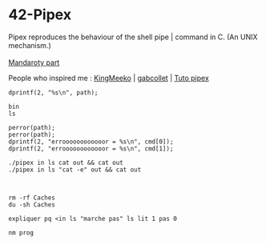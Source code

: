 # 42-Pipex
Pipex reproduces the behaviour of the shell pipe | command in C. (An UNIX mechanism.)<br>
<br>
[Mandaroty part](https://github.com/ava8kyoko/42-Pipex/blob/master/subject/mandatory_part.md)

People who inspired me :
[KingMeeko](https://github.com/dantremb/pipex) | [gabcollet](https://github.com/gabcollet/pipex) | [Tuto pipex](https://csnotes.medium.com/pipex-tutorial-42-project-4469f5dd5901)


```
dprintf(2, "%s\n", path);

bin
ls

perror(path);
perror(path);
dprintf(2, "erroooooooooooor = %s\n", cmd[0]);
dprintf(2, "erroooooooooooor = %s\n", cmd[1]);

./pipex in ls cat out && cat out 
./pipex in ls "cat -e" out && cat out



rm -rf Caches
du -sh Caches

expliquer pq <in ls "marche pas" ls lit 1 pas 0

nm prog
```